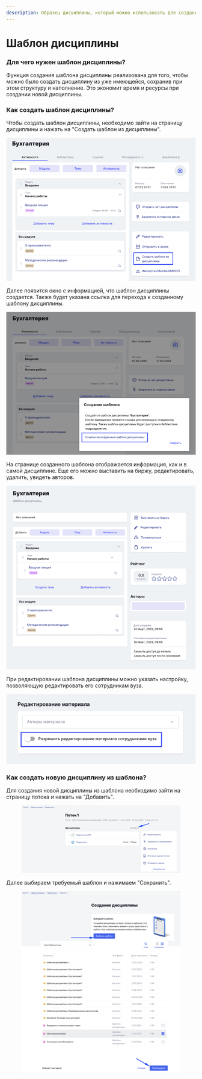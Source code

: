 ```yaml
---
description: Образец дисциплины, который можно использовать для создания новой
---
```


# Шаблон дисциплины

### Для чего нужен шаблон дисциплины?

Функция создания шаблона дисциплины реализована для того, чтобы можно было создать дисциплину из уже имеющейся, сохранив при этом структуру и наполнение. Это экономит время и ресурсы при создании новой дисциплины.&#x20;

### Как создать шаблон дисциплины?

Чтобы создать шаблон дисциплины, необходимо зайти на страницу дисциплины и нажать на "Создать шаблон из дисциплины".&#x20;

![](<../../.gitbook/assets/image (207).png>)

Далее появится окно с информацией, что шаблон дисциплины создается. Также будет указана ссылка для перехода к созданному шаблону дисциплины.&#x20;

![](<../../.gitbook/assets/image (373).png>)

На странице созданного шаблона отображается информация, как и в самой дисциплине. Еще его можно выставить на биржу, редактировать, удалить, увидеть авторов.&#x20;

![](<../../.gitbook/assets/image (215).png>)

При редактировании шаблона дисциплины можно указать настройку, позволяющую редактировать его сотрудникам вуза.&#x20;

![](<../../.gitbook/assets/image (700).png>)

### Как создать новую дисциплину из шаблона?

Для создания новой дисциплины из шаблона необходимо зайти на страницу потока и нажать на "Добавить".

<figure><img src="../../.gitbook/assets/image (110).png" alt=""><figcaption></figcaption></figure>

Далее выбираем требуемый шаблон и нажимаем "Сохранить".

<figure><img src="../../.gitbook/assets/image (111).png" alt=""><figcaption></figcaption></figure>
